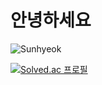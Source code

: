 
# 안녕하세요

  ![Sunhyeok](https://github-readme-stats.vercel.app/api?username=sunhyeok&theme=radical&show_icons=true)



[![Solved.ac
프로필](http://mazassumnida.wtf/api/generate_badge?boj={ruby})](https://solved.ac/{ruby})
